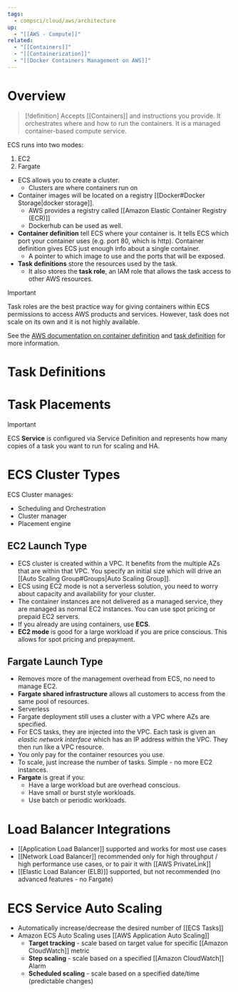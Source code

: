 ```yaml
---
tags:
  - compsci/cloud/aws/architecture
up:
  - "[[AWS - Compute]]"
related:
  - "[[Containers]]"
  - "[[Containerization]]"
  - "[[Docker Containers Management on AWS]]"
---
```


# Overview

>[!definition]
>Accepts [[Containers]] and instructions you provide. It orchestrates where and how to run the containers. It is a managed container-based compute service.

ECS runs into two modes: 
1. EC2
2. Fargate

-   ECS allows you to create a cluster.
    -   Clusters are where containers run on
-   Container images will be located on a registry  [[Docker#Docker Storage|docker storage]].
    -   AWS provides a registry called [[Amazon Elastic Container Registry (ECR)]] 
    -   Dockerhub can be used as well.
-   **Container definition** tell ECS where your container is. It tells ECS which port your container uses (e.g. port 80, which is http). Container definition gives ECS just enough info about a single container.
    -   A pointer to which image to use and the ports that will be exposed.
-   **Task definitions** store the resources used by the task.
    -   It also stores the **task role**, an IAM role that allows the task access to other AWS resources.


>[!important]
>Task roles are the best practice way for giving containers within ECS permissions to access AWS products and services. However, task does not scale on its own and it is not highly available.

See the [AWS documentation on container definition](https://docs.aws.amazon.com/AmazonECS/latest/APIReference/API_ContainerDefinition.html) and [task definition](https://docs.aws.amazon.com/AmazonECS/latest/APIReference/API_TaskDefinition.html) for more information.

# Task Definitions



# Task Placements

>[!important]
>ECS **Service** is configured via Service Definition and represents how many copies of a task you want to run for scaling and HA.

# ECS Cluster Types

ECS Cluster manages:

-   Scheduling and Orchestration
-   Cluster manager
-   Placement engine

## EC2 Launch Type

- ECS cluster is created within a VPC. It benefits from the multiple AZs that are within that VPC. You specify an initial size which will drive an [[Auto Scaling Group#Groups|Auto Scaling Group]].
- ECS using EC2 mode is not a serverless solution, you need to worry about capacity and availability for your cluster.
- The container instances are not delivered as a managed service, they are managed as normal EC2 instances. You can use spot pricing or prepaid EC2 servers.
- If you already are using containers, use **ECS**.
- **EC2 mode** is good for a large workload if you are price conscious. This allows for spot pricing and prepayment.

## Fargate Launch Type

- Removes more of the management overhead from ECS, no need to manage EC2.
- **Fargate shared infrastructure** allows all customers to access from the same pool of resources.
- Serverless
- Fargate deployment still uses a cluster with a VPC where AZs are specified.
- For ECS tasks, they are injected into the VPC. Each task is given an _elastic network interface_ which has an IP address within the VPC. They then run like a VPC resource.
- You only pay for the container resources you use.
- To scale, just increase the number of tasks. Simple - no more EC2 instances.
- **Fargate** is great if you:
	- Have a large workload but are overhead conscious.
	- Have small or burst style workloads.
	- Use batch or periodic workloads.

# Load Balancer Integrations

- [[Application Load Balancer]] supported and works for most use cases
- [[Network Load Balancer]] recommended only for high throughput / high performance use cases, or to pair it with [[AWS PrivateLink]]
- [[Elastic Load Balancer (ELB)]] supported, but not recommended (no advanced features - no Fargate)


# ECS Service Auto Scaling

- Automatically increase/decrease the desired number of [[ECS Tasks]]
- Amazon ECS Auto Scaling uses [[AWS Application Auto Scaling]]
	- **Target tracking** - scale based on target value for specific [[Amazon CloudWatch]] metric
	- **Step scaling** - scale based on a specified [[Amazon CloudWatch]] Alarm
	- **Scheduled scaling** - scale based on a specified date/time (predictable changes)